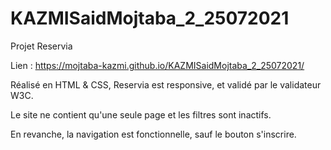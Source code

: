 # KAZMISaidMojtaba_2_25072021

Projet  Reservia 

Lien :  https://mojtaba-kazmi.github.io/KAZMISaidMojtaba_2_25072021/

Réalisé en HTML & CSS, Reservia est responsive, et validé par le validateur W3C.

Le site ne contient qu'une seule page et les filtres sont inactifs.

En revanche, la navigation est fonctionnelle, sauf le bouton s'inscrire.
